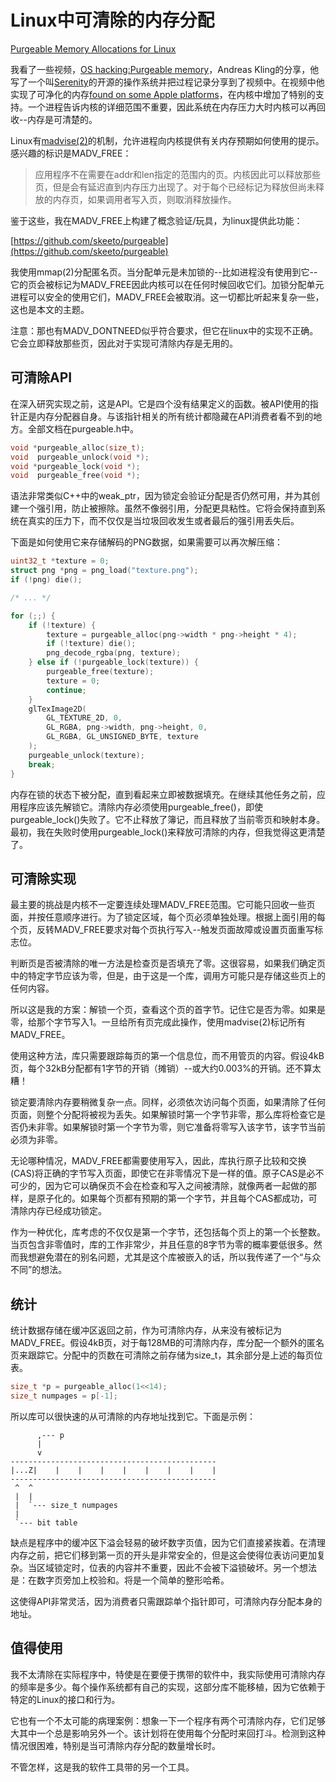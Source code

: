 # Linux中可清除的内存分配

[Purgeable Memory Allocations for Linux](https://nullprogram.com/blog/2019/12/29/)

我看了一些视频，[OS hacking:Purgeable memory](https://www.youtube.com/watch?v=9l0nWEUpg7s)，Andreas Kling的分享，他写了一个叫[Serenity](https://github.com/SerenityOS/serenity)的开源的操作系统并把过程记录分享到了视频中。在视频中他实现了可净化的内存[found on some Apple platforms](https://developer.apple.com/library/archive/documentation/Performance/Conceptual/ManagingMemory/Articles/CachingandPurgeableMemory.html)，在内核中增加了特别的支持。一个进程告诉内核的详细范围不重要，因此系统在内存压力大时内核可以再回收--内存是可清楚的。

Linux有[madvise(2)](http://man7.org/linux/man-pages/man2/madvise.2.html)的机制，允许进程向内核提供有关内存预期如何使用的提示。感兴趣的标识是MADV_FREE：

> 应用程序不在需要在addr和len指定的范围内的页。内核因此可以释放那些页，但是会有延迟直到内存压力出现了。对于每个已经标记为释放但尚未释放的内存页，如果调用者写入页，则取消释放操作。

鉴于这些，我在MADV_FREE上构建了概念验证/玩具，为linux提供此功能：

[https://github.com/skeeto/purgeable](https://github.com/skeeto/purgeable)

我使用mmap(2)分配匿名页。当分配单元是未加锁的--比如进程没有使用到它--它的页会被标记为MADV_FREE因此内核可以在任何时候回收它们。加锁分配单元进程可以安全的使用它们，MADV_FREE会被取消。这一切都比听起来复杂一些，这也是本文的主题。

注意：那也有MADV_DONTNEED似乎符合要求，但它在linux中的实现不正确。它会立即释放那些页，因此对于实现可清除内存是无用的。

## 可清除API

在深入研究实现之前，这是API。它是四个没有结果定义的函数。被API使用的指针正是内存分配器自身。与该指针相关的所有统计都隐藏在API消费者看不到的地方。全部文档在purgeable.h中。

```c
void *purgeable_alloc(size_t);
void  purgeable_unlock(void *);
void *purgeable_lock(void *);
void  purgeable_free(void *);
```

语法非常类似C++中的weak_ptr，因为锁定会验证分配是否仍然可用，并为其创建一个强引用，防止被擦除。虽然不像弱引用，分配更具粘性。它将会保持直到系统在真实的压力下，而不仅仅是当垃圾回收发生或者最后的强引用丢失后。

下面是如何使用它来存储解码的PNG数据，如果需要可以再次解压缩：

```c
uint32_t *texture = 0;
struct png *png = png_load("texture.png");
if (!png) die();

/* ... */

for (;;) {
    if (!texture) {
        texture = purgeable_alloc(png->width * png->height * 4);
        if (!texture) die();
        png_decode_rgba(png, texture);
    } else if (!purgeable_lock(texture)) {
        purgeable_free(texture);
        texture = 0;
        continue;
    }
    glTexImage2D(
        GL_TEXTURE_2D, 0,
        GL_RGBA, png->width, png->height, 0,
        GL_RGBA, GL_UNSIGNED_BYTE, texture
    );
    purgeable_unlock(texture);
    break;
}
```

内存在锁的状态下被分配，直到看起来立即被数据填充。在继续其他任务之前，应用程序应该先解锁它。清除内存必须使用purgeable_free()，即使purgeable_lock()失败了。它不止释放了簿记，而且释放了当前零页和映射本身。最初，我在失败时使用purgeable_lock()来释放可清除的内存，但我觉得这更清楚了。

## 可清除实现

最主要的挑战是内核不一定要连续处理MADV_FREE范围。它可能只回收一些页面，并按任意顺序进行。为了锁定区域，每个页必须单独处理。根据上面引用的每个页，反转MADV_FREE要求对每个页执行写入--触发页面故障或设置页面重写标志位。

判断页是否被清除的唯一方法是检查页是否填充了零。这很容易，如果我们确定页中的特定字节应该为零，但是，由于这是一个库，调用方可能只是存储这些页上的任何内容。

所以这是我的方案：解锁一个页，查看这个页的首字节。记住它是否为零。如果是零，给那个字节写入1。一旦给所有页完成此操作，使用madvise(2)标记所有MADV_FREE。

使用这种方法，库只需要跟踪每页的第一个信息位，而不用管页的内容。假设4kB页，每个32kB分配都有1字节的开销（摊销）--或大约0.003%的开销。还不算太糟！

锁定要清除内存要稍微复杂一点。同样，必须依次访问每个页面，如果清除了任何页面，则整个分配将被视为丢失。如果解锁时第一个字节非零，那么库将检查它是否仍未非零。如果解锁时第一个字节为零，则它准备将零写入该字节，该字节当前必须为非零。

无论哪种情况，MADV_FREE都需要使用写入，因此，库执行原子比较和交换(CAS)将正确的字节写入页面，即使它在非零情况下是一样的值。原子CAS是必不可少的，因为它可以确保页不会在检查和写入之间被清除，就像两者一起做的那样，是原子化的。如果每个页都有预期的第一个字节，并且每个CAS都成功，可清除内存已经成功锁定。

作为一种优化，库考虑的不仅仅是第一个字节，还包括每个页上的第一个长整数。当页包含非零值时，库的工作非常少，并且任意的8字节为零的概率要低很多。然而我想避免潜在的别名问题，尤其是这个库被嵌入的话，所以我传递了一个“与众不同”的想法。

## 统计

统计数据存储在缓冲区返回之前，作为可清除内存，从来没有被标记为MADV_FREE。假设4kB页，对于每128MB的可清除内存，库分配一个额外的匿名页来跟踪它。分配中的页数在可清除之前存储为size_t，其余部分是上述的每页位表。

```c
size_t *p = purgeable_alloc(1<<14);
size_t numpages = p[-1];
```

所以库可以很快速的从可清除的内存地址找到它。下面是示例：

```console
      ,--- p
      |
      v
----------------------------------------------
|...Z|    |    |    |    |    |    |    |    |
----------------------------------------------
 ^  ^
 |  |
 |  `--- size_t numpages
 |
 `--- bit table
```

缺点是程序中的缓冲区下溢会轻易的破坏数字页值，因为它们直接紧挨着。在清理内存之前，把它们移到第一页的开头是非常安全的，但是这会使得位表访问更加复杂。当区域锁定时，位表的内容并不重要，因此不会被下溢锁破坏。另一个想法是：在数字页旁加上校验和。将是一个简单的整形哈希。

这使得API非常灵活，因为消费者只需跟踪单个指针即可，可清除内存分配本身的地址。

## 值得使用

我不太清除在实际程序中，特使是在要便于携带的软件中，我实际使用可清除内存的频率是多少。每个操作系统都有自己的实现，这部分库不能移植，因为它依赖于特定的Linux的接口和行为。

它也有一个不太可能的病理案例：想象一下一个程序有两个可清除内存，它们足够大其中一个总是影响另外一个。该计划将在使用每个分配时来回打斗。检测到这种情况很困难，特别是当可清除内存分配的数量增长时。

不管怎样，这是我的软件工具带的另一个工具。
